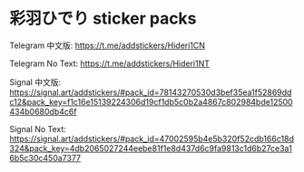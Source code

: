 # 彩羽ひでり sticker packs

Telegram 中文版:
https://t.me/addstickers/Hideri1CN

Telegram No Text:
https://t.me/addstickers/Hideri1NT

Signal 中文版:
https://signal.art/addstickers/#pack_id=78143270530d3bef35ea1f52869ddc12&pack_key=f1c16e15139224306d19cf1db5c0b2a4867c802984bde12500434b0680db4c6f

Signal No Text:
https://signal.art/addstickers/#pack_id=47002595b4e5b320f52cdb166c18d324&pack_key=4db2065027244eebe81f1e8d437d6c9fa9813c1d6b27ce3a16b5c30c450a7377
